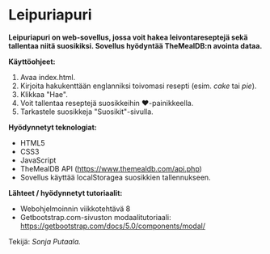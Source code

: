 # Leipuriapuri

**Leipuriapuri on web-sovellus, jossa voit hakea leivontareseptejä sekä tallentaa niitä suosikiksi. Sovellus hyödyntää TheMealDB:n avointa dataa.**

**Käyttöohjeet:**
1. Avaa index.html.
2. Kirjoita hakukenttään englanniksi toivomasi resepti (esim. *cake* tai *pie*).
3. Klikkaa "Hae".
4. Voit tallentaa reseptejä suosikkeihin ❤️-painikkeella.
5. Tarkastele suosikkeja "Suosikit"-sivulla.

**Hyödynnetyt teknologiat:**
- HTML5
- CSS3 
- JavaScript
- TheMealDB API (https://www.themealdb.com/api.php)
- Sovellus käyttää localStoragea suosikkien tallennukseen.

**Lähteet / hyödynnetyt tutoriaalit:**
- Webohjelmoinnin viikkotehtävä 8
- Getbootstrap.com-sivuston modaalitutoriaali: https://getbootstrap.com/docs/5.0/components/modal/ 

Tekijä: *Sonja Putaala.*
